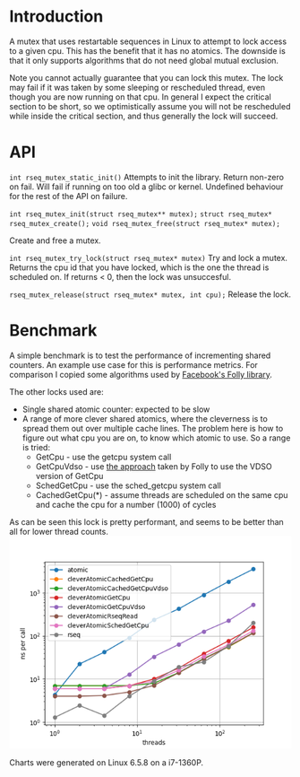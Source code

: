 # Introduction

A mutex that uses restartable sequences in Linux to attempt to lock access to a given cpu.
This has the benefit that it has no atomics. The downside is that it only supports algorithms that do not need global 
mutual exclusion.

Note you cannot actually guarantee that you can lock this mutex. 
The lock may fail if it was taken by some sleeping or rescheduled thread, even though you are now running on that cpu.
In general I expect the critical section to be short, so we optimistically assume you will not be rescheduled while inside the critical section, 
and thus generally the lock will succeed. 

# API

`int rseq_mutex_static_init()`
Attempts to init the library. Return non-zero on fail. Will fail if running on too old a glibc or kernel. 
Undefined behaviour for the rest of the API on failure.

`int rseq_mutex_init(struct rseq_mutex** mutex);`
`struct rseq_mutex* rseq_mutex_create();`
`void rseq_mutex_free(struct rseq_mutex* mutex);`

Create and free a mutex.

`int rseq_mutex_try_lock(struct rseq_mutex* mutex)` 
Try and lock a mutex. Returns the cpu id that you have locked, which is the one the thread is scheduled on.
If returns < 0, then the lock was unsuccesful.

`rseq_mutex_release(struct rseq_mutex* mutex, int cpu);`
Release the lock.

# Benchmark

A simple benchmark is to test the performance of incrementing shared counters. An example use case for this 
is performance metrics.
For comparison I copied some algorithms used by 
[Facebook's Folly library](https://github.com/facebook/folly/blob/main/folly/concurrency/CacheLocality.h).

The other locks used are:
 * Single shared atomic counter: expected to be slow
 * A range of more clever shared atomics, where the cleverness is to spread them out over multiple cache lines.
   The problem here is how to figure out what cpu you are on, to know which atomic to use. So a range is tried:
   * GetCpu - use the getcpu system call
   * GetCpuVdso - use [the approach](https://github.com/facebook/folly/blob/9e54a45ed40abd094528da68e3c36b6c0d4574ec/folly/concurrency/CacheLocality.cpp#L347) taken by Folly to use the VDSO version of GetCpu
   * SchedGetCpu - use the sched_getcpu system call
   * CachedGetCpu(*) - assume threads are scheduled on the same cpu and cache the cpu for a number (1000) of cycles 

As can be seen this lock is pretty performant, and seems to be better than all for lower thread counts.
![](charts/chart.png "Results")

Charts were generated on Linux 6.5.8 on a i7-1360P.
